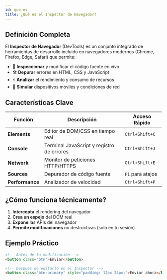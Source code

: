 ```yaml
---
id: que-es
title: ¿Qué es el Inspector de Navegador?
---
```


## Definición Completa
El **Inspector de Navegador** (DevTools) es un conjunto integrado de herramientas de desarrollo incluido en navegadores modernos (Chrome, Firefox, Edge, Safari) que permite:

- 🔎 **Inspeccionar** y modificar el código fuente en vivo
- 🛠 **Depurar** errores en HTML, CSS y JavaScript
- ⚡ **Analizar** el rendimiento y consumo de recursos
- 📱 **Simular** dispositivos móviles y condiciones de red

## Características Clave
| Función | Descripción | Acceso Rápido |
|---------|-------------|----------------|
| **Elements** | Editor de DOM/CSS en tiempo real | `Ctrl+Shift+C` |
| **Console** | Terminal JavaScript y registro de errores | `Ctrl+Shift+J` |
| **Network** | Monitor de peticiones HTTP/HTTPS | `Ctrl+Shift+E` |
| **Sources** | Depurador de código fuente | `F1` para atajos |
| **Performance** | Analizador de velocidad | `Ctrl+Shift+P` |

## ¿Cómo funciona técnicamente?
1. **Intercepta** el rendering del navegador
2. **Crea un espejo** del DOM real
3. **Expone** las APIs del navegador
4. **Permite modificaciones** no destructivas (solo en tu sesión)

## Ejemplo Práctico
```html
<!-- Antes de la modificación -->
<button class="btn">Enviar</button>

<!-- Después de editarlo en el Inspector -->
<button class="btn-primary" style="padding: 12px 24px;">Enviar ahora</button>